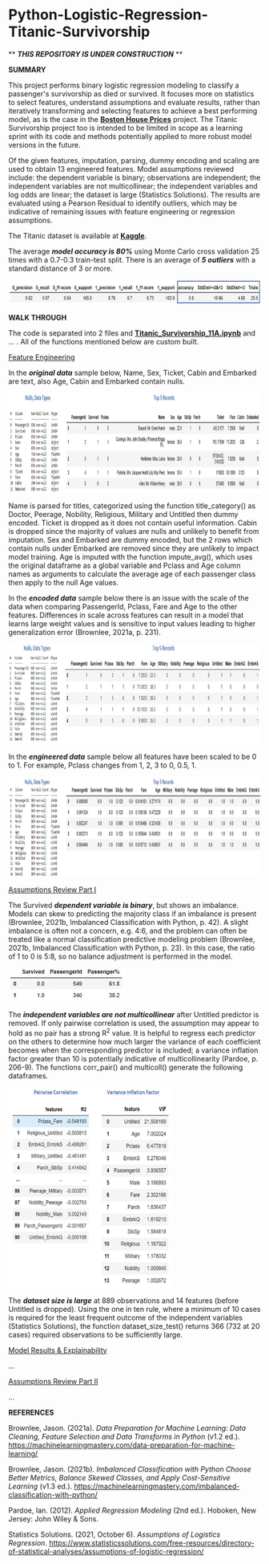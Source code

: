 # Python-Logistic-Regression-Titanic-Survivorship

** ***THIS REPOSITORY IS UNDER CONSTRUCTION*** **


**SUMMARY**

This project performs binary logistic regression modeling to classify a passenger's survivorship as died or survived. It focuses more on statistics to select features, understand assumptions and evaluate results, rather than iteratively transforming and selecting features to achieve a best performing model, as is the case in the **[Boston House Prices](https://github.com/aaronmkwong/Python-Linear-Regression-Boston-House-Prices)** project. The Titanic Survivorship project too is intended to be limited in scope as a learning sprint with its code and methods potentially applied to more robust model versions in the future.             

Of the given features, imputation, parsing, dummy encoding and scaling are used to obtain 13 engineered features. Model assumptions reviewed include: the dependent variable is binary; observations are independent; the independent variables are not multicollinear; the independent variables and log odds are linear; the dataset is large (Statistics Solutions). The results are evaluated using a Pearson Residual to identify outliers, which may be indicative of remaining issues with feature engineering or regression assumptions.   

The Titanic dataset is available at **[Kaggle](https://www.kaggle.com/c/titanic/overview)**.

The average **_model accuracy is 80%_** using Monte Carlo cross validation 25 times with a 0.7-0.3 train-test split. There is an average of **_5 outliers_** with a standard distance of 3 or more. 

<img src="https://github.com/aaronmkwong/Python-Logistic-Regression-Titanic-Survivorship/blob/main/Other%20Files/summary_results.JPG" width="800" height="50">

**WALK THROUGH**

The code is separated into 2 files and **[Titanic_Survivorship_11A.ipynb](https://github.com/aaronmkwong/Python-Logistic-Regression-Titanic-Survivorship/blob/main/Program%20Files/Titanic_Survivorship_11A.ipynb)** and ... . All of the functions mentioned below are custom built.

<ins>Feature Engineering</ins> 

In the **_original data_** sample below, Name, Sex, Ticket, Cabin and Embarked are text, also Age, Cabin and Embarked contain nulls.   

<img src="https://github.com/aaronmkwong/Python-Logistic-Regression-Titanic-Survivorship/blob/main/Other%20Files/original_data_01.JPG" width="1000" height="200">

Name is parsed for titles, categorized using the function title_category() as Doctor, Peerage, Nobility, Religious, Military and Untitled then dummy encoded. Ticket is dropped as it does not contain useful information. Cabin is dropped since the majority of values are nulls and unlikely to benefit from imputation. Sex and Embarked are dummy encoded, but the 2 rows which contain nulls under Embarked are removed since they are unlikely to impact model training. Age is imputed with the function impute_avg(), which uses the original dataframe as a global variable and Pclass and Age column names as arguments to calculate the average age of each passenger class then apply to the null Age values.  

In the **_encoded data_** sample below there is an issue with the scale of the data when comparing PassengerId, Pclass, Fare and Age to the other features. Differences in scale across features can result in a model that learns large weight values and is sensitive to input values leading to higher generalization error (Brownlee, 2021a, p. 231).

<img src="https://github.com/aaronmkwong/Python-Logistic-Regression-Titanic-Survivorship/blob/main/Other%20Files/unscaled_data_01.JPG" width="1000" height="200">

In the **_engineered data_** sample below all features have been scaled to be 0 to 1. For example, Pclass changes from 1, 2, 3 to 0, 0.5, 1. 

<img src="https://github.com/aaronmkwong/Python-Logistic-Regression-Titanic-Survivorship/blob/main/Other%20Files/final_data_01.JPG" width="1000" height="200">

<ins>Assumptions Review Part I</ins>

The Survived **_dependent variable is binary_**, but shows an imbalance. Models can skew to predicting the majority class if an imbalance is present (Brownlee, 2021b, Imbalanced Classification with Python, p. 42). A slight imbalance is often not a concern, e.g. 4:6, and the problem can often be treated like a normal classification predictive modeling problem (Brownlee, 2021b, Imbalanced Classification with Python, p. 23). In this case, the ratio of 1 to 0 is 5:8, so no balance adjustment is performed in the model.   

<img src="https://github.com/aaronmkwong/Python-Logistic-Regression-Titanic-Survivorship/blob/main/Other%20Files/binary_dep_var_assumption_01.JPG">

The **_independent variables are not multicollinear_** after Untitled predictor is removed. If only pairwise correlation is used, the assumption may appear to hold as no pair has a strong R<sup>2</sup> value. It is helpful to regress each predictor on the others to determine how much larger the variance of each coefficient becomes when the corresponding predictor is included; a variance inflation factor greater than 10 is potentially indicative of multicollinearity (Pardoe, p. 206-9). The functions corr_pair() and multicoll() generate the following dataframes.         

<img src="https://github.com/aaronmkwong/Python-Logistic-Regression-Titanic-Survivorship/blob/main/Other%20Files/multicollinearity_assumption_01.JPG" width="325" height="400">

The **_dataset size is large_** at 889 observations and 14 features (before Untitled is dropped). Using the one in ten rule, where a minimum of 10 cases is required for the least frequent outcome of the independent variables (Statistics Solutions), the function dataset_size_test() returns 366 (732 at 20 cases) required observations to be sufficiently large.

<ins>Model Results & Explainability</ins>

...

<ins>Assumptions Review Part II</ins>

...

**REFERENCES**

Brownlee, Jason. (2021a). *Data Preparation for Machine Learning: Data Cleaning, Feature Selection and Data Transforms in Python* (v1.2 ed.). https://machinelearningmastery.com/data-preparation-for-machine-learning/ 

Brownlee, Jason. (2021b). *Imbalanced Classification with Python Choose Better Metrics, Balance Skewed Classes, and Apply Cost-Sensitive Learning* (v1.3 ed.). https://machinelearningmastery.com/imbalanced-classification-with-python/

Pardoe, Ian. (2012). *Applied Regression Modeling* (2nd ed.). Hoboken, New Jersey: John Wiley & Sons.

Statistics Solutions. (2021, October 6). *Assumptions of Logistics Regression*. https://www.statisticssolutions.com/free-resources/directory-of-statistical-analyses/assumptions-of-logistic-regression/
